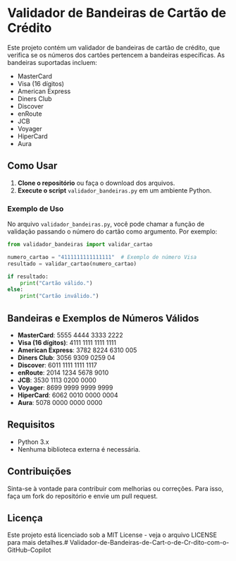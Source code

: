# Validador de Bandeiras de Cartão de Crédito

Este projeto contém um validador de bandeiras de cartão de crédito, que verifica se os números dos cartões pertencem a bandeiras específicas. As bandeiras suportadas incluem:

- MasterCard
- Visa (16 dígitos)
- American Express
- Diners Club
- Discover
- enRoute
- JCB
- Voyager
- HiperCard
- Aura

## Como Usar

1. **Clone o repositório** ou faça o download dos arquivos.
2. **Execute o script** `validador_bandeiras.py` em um ambiente Python.

### Exemplo de Uso

No arquivo `validador_bandeiras.py`, você pode chamar a função de validação passando o número do cartão como argumento. Por exemplo:

```python
from validador_bandeiras import validar_cartao

numero_cartao = "4111111111111111"  # Exemplo de número Visa
resultado = validar_cartao(numero_cartao)

if resultado:
    print("Cartão válido.")
else:
    print("Cartão inválido.")
```

## Bandeiras e Exemplos de Números Válidos

- **MasterCard**: 5555 4444 3333 2222
- **Visa (16 dígitos)**: 4111 1111 1111 1111
- **American Express**: 3782 8224 6310 005
- **Diners Club**: 3056 9309 0259 04
- **Discover**: 6011 1111 1111 1117
- **enRoute**: 2014 1234 5678 9010
- **JCB**: 3530 1113 0200 0000
- **Voyager**: 8699 9999 9999 9999
- **HiperCard**: 6062 0010 0000 0004
- **Aura**: 5078 0000 0000 0000

## Requisitos

- Python 3.x
- Nenhuma biblioteca externa é necessária.

## Contribuições

Sinta-se à vontade para contribuir com melhorias ou correções. Para isso, faça um fork do repositório e envie um pull request.

## Licença

Este projeto está licenciado sob a MIT License - veja o arquivo LICENSE para mais detalhes.# Validador-de-Bandeiras-de-Cart-o-de-Cr-dito-com-o-GitHub-Copilot
